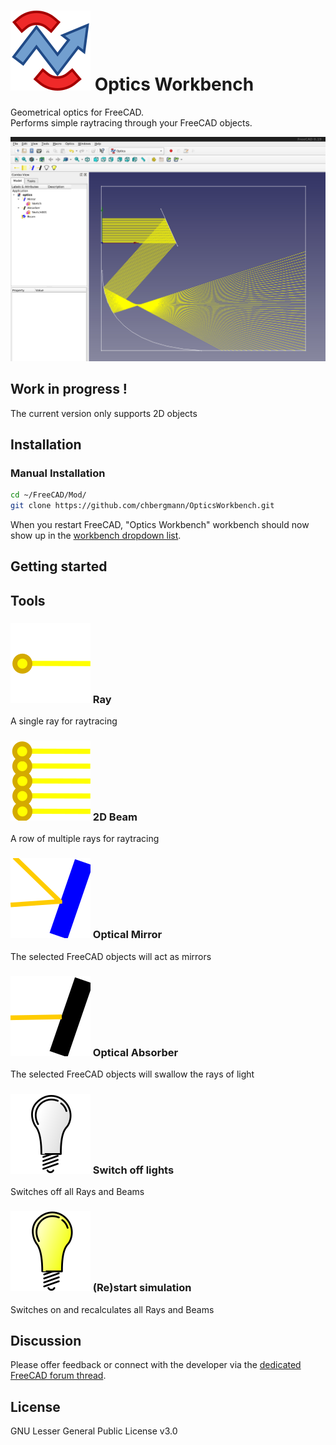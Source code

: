 # ![WorkbenchIcon](./icons/pyrate_logo_icon.svg) Optics Workbench
    
Geometrical optics for FreeCAD.  
Performs simple raytracing through your FreeCAD objects.

![screenshot](./examples/screenshot.jpg)

## Work in progress !
The current version only supports 2D objects


  
## Installation


### Manual Installation

```bash
cd ~/FreeCAD/Mod/ 
git clone https://github.com/chbergmann/OpticsWorkbench.git
```
When you restart FreeCAD, "Optics Workbench" workbench should now show up in the [workbench dropdown list](https://freecadweb.org/wiki/Std_Workbench).
  
## Getting started

## Tools
### ![RayIcon](./icons/ray.svg) Ray
A single ray for raytracing

### ![2D Beam](./icons/rayarray.svg) 2D Beam
A row of multiple rays for raytracing

### ![Optical Mirror](./icons/mirror.svg) Optical Mirror
The selected FreeCAD objects will act as mirrors

### ![Optical Absorber](./icons/absorber.svg) Optical Absorber
The selected FreeCAD objects will swallow the rays of light

### ![Off](./icons/Anonymous_Lightbulb_Off.svg) Switch off lights
Switches off all Rays and Beams

### ![On](./icons/Anonymous_Lightbulb_Lit.svg) (Re)start simulation
Switches on and recalculates all Rays and Beams

## Discussion
Please offer feedback or connect with the developer via the [dedicated FreeCAD forum thread](https://forum.freecadweb.org/viewtopic.php?t=7748).

## License
GNU Lesser General Public License v3.0
